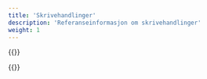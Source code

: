 ```yaml
---
title: 'Skrivehandlinger'
description: 'Referanseinformasjon om skrivehandlinger'
weight: 1
---
```


{{<notyetwritten>}}

{{<children />}}